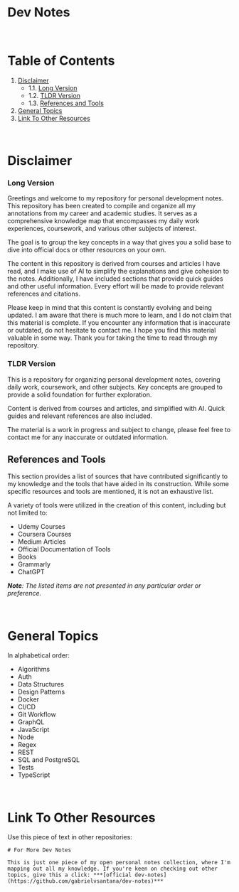 # Dev Notes

<br/>

# Table of Contents

1. [Disclaimer](#disclaimer)
    - 1.1. [Long Version](#long-version)
    - 1.2. [TLDR Version](#tldr-version)
    - 1.3. [References and Tools](#references-and-tools)
2. [General Topics](#general-topics)
3. [Link To Other Resources](#link-to-other-resources)

<br/>

# Disclaimer

### Long Version

Greetings and welcome to my repository for personal development notes. This repository has been created to compile and organize all my annotations from my career and academic studies. It serves as a comprehensive knowledge map that encompasses my daily work experiences, coursework, and various other subjects of interest.

The goal is to group the key concepts in a way that gives you a solid base to dive into official docs or other resources on your own.

The content in this repository is derived from courses and articles I have read, and I make use of AI to simplify the explanations and give cohesion to the notes. Additionally, I have included sections that provide quick guides and other useful information. Every effort will be made to provide relevant references and citations.

Please keep in mind that this content is constantly evolving and being updated. I am aware that there is much more to learn, and I do not claim that this material is complete. If you encounter any information that is inaccurate or outdated, do not hesitate to contact me. I hope you find this material valuable in some way. Thank you for taking the time to read through my repository.


### TLDR Version

This is a repository for organizing personal development notes, covering daily work, coursework, and other subjects. Key concepts are grouped to provide a solid foundation for further exploration.

Content is derived from courses and articles, and simplified with AI. Quick guides and relevant references are also included.

The material is a work in progress and subject to change, please feel free to contact me for any inaccurate or outdated information.


## References and Tools

This section provides a list of sources that have contributed significantly to my knowledge and the tools that have aided in its construction. While some specific resources and tools are mentioned, it is not an exhaustive list. 

A variety of tools were utilized in the creation of this content, including but not limited to:

- Udemy Courses
- Coursera Courses
- Medium Articles
- Official Documentation of Tools 
- Books
- Grammarly
- ChatGPT

***Note**: The listed items are not presented in any particular order or preference.*

<br/>

# General Topics

In alphabetical order:

- Algorithms
- Auth
- Data Structures
- Design Patterns
- Docker
- CI/CD
- Git Workflow
- GraphQL
- JavaScript
- Node
- Regex
- REST
- SQL and PostgreSQL
- Tests
- TypeScript

<br/>

# Link To Other Resources

Use this piece of text in other repositories:

```
# For More Dev Notes

This is just one piece of my open personal notes collection, where I'm mapping out all my knowledge. If you're keen on checking out other topics, give this a click: ***[official dev-notes](https://github.com/gabrielvsantana/dev-notes)***
```
